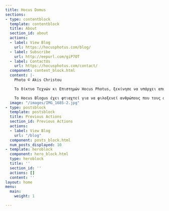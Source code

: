 ```yaml
---
title: Hocus Domus
sections:
- type: contentblock
  template: contentblock
  title: About
  section_id: about
  actions:
  - label: View Blog
    url: https://hocusphotus.com/blog/
  - label: Subscribe
    url: http://eepurl.com/giP7OT
  - label: ContactUs
    url: https://hocusphotus.com/contact/
  component: content_block.html
  content: |-
    Photo © Akis Christou

    Το δίκτυο Τεχνών κι Επιστημών Hocus Photus, ξεκίνησε να υπάρχει από τα μέσα περίπου του 2019, με στόχο να συνενώσει καλλιτέχνες και επιστήμονες, επαγγελματίες και ερασιτέχνες απ’ όλο τον κόσμο σε δράσεις κοινές, που να μπορούν να συνεργαστούν, ανταλλάσσοντας τη Γνώση και την Τέχνη τους με στόχο τη διαμόρφωση ενός έργου κοινού. Όλες οι φυσικές δράσεις που είχαν οργανωθεί ακυρώθηκαν, ωστόσο το δίκτυο κατάφερε να συνδέσει διαδυκτιακά ανθρώπους από διάφορες πόλεις της Ελλάδας και της Ευρώπης. Οι δράσεις αυτές κατάφεραν ουσιαστικά να κρατήσουν ζωντανό αυτό το Blog σε όλη αυτή τη δύσκολη περίοδο.

    Το Hocus Blogus έχει φτιαχτεί για να φιλοξενεί ανθρώπους που τους αρέσει να μοιράζονται και να δημιουργούν απο κοινού. Είναι ένα ανεξάρτητο βήμα για την παρουσίαση των έργων που παράγονται συμμετοχικά, ακολουθώντας τις διαφορετικές, κατά καιρούς, δράσεις που προτείνει το δίκτυο Hocus Photus. Στις δράσεις αυτές, μπορεί να δηλώσει συμμετοχή καθένας, ανεξάρτητα από την ηλικία, το φύλλο, τη φυλή και το επάγγελμα, στέλνοντας μας απλά ένα e-mail με την εκδήλωση ενδιαφέροντος του.
  image: "/images/IMG_1685-2.jpg"
- type: postsblock
  template: postsblock
  title: Previous Actions
  section_id: Previous Actions
  actions:
  - label: View Blog
    url: "/blog"
  component: posts_block.html
  num_posts_displayed: 10
- template: heroblock
  component: hero_block.html
  type: heroblock
  title: ''
  section_id: ''
  actions: []
  content: ''
layout: home
menu:
  main:
    weight: 1

---
```

